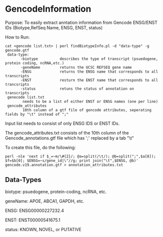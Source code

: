GencodeInformation
==================

Purpose: To easily extract anntation information from Gencode ENSG/ENST IDs (Biotype,RefSeq Name, ENSG, ENST, status)

How to Run:
  
    cat <gencode list.txt> | perl findBiotypeInfo.pl -d "data-type" -g gencode.gtf
     data-type: 
           -biotype          describes the type of transcript (psuedogene, protein coding, ncRNA,etc.)
           -geneName         returns the UCSC REFSEQ gene name
           -ENSG             returns the ENSG name that corresponds to all transcripts
           -ENST             resturn the ENST name that corresponds to all trancsripts
           -status           retuns the status of annotation on transcripts
     genecode list.txt
            needs to be a list of either ENST or ENSG names (one per line)
     gencode_attributes
            10th column of a gtf file of gencode attributes, seperating fields by "\t" instead of ";"
    
Input list needs to consist of only ENSG IDS or ENST IDs. 

The gencode_attributes.txt consists of the 10th column of the Gencode_annotations.gtf file which has ';' replaced by a tab "\t"

To create this file, do the following:

    perl -nle 'next if $_=~m/\#{2}/; @a=split(/\t/); @b=split(";",$a[8]); $f=$b[0]; $ENSG=~s/gene_id|\"//g; print join("\t",$ENSG, @b)' gencode.v19.annotation.gtf > annotation_attributes.txt

Data-Types
-----------------------
biotype:  psuedogene, protein-coding, ncRNA, etc.

geneName: APOE, ABCA1, GAPDH, etc.

ENSG:     ENSG00000227232.4

ENST:     ENST00000541675.1

status:   KNOWN, NOVEL, or PUTATIVE
